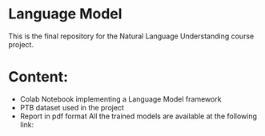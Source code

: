 # Language Model
This is the final repository for the Natural Language Understanding course project.

# Content:
* Colab Notebook implementing a Language Model framework
* PTB dataset used in the project
* Report in pdf format
All the trained models are available at the following link:
